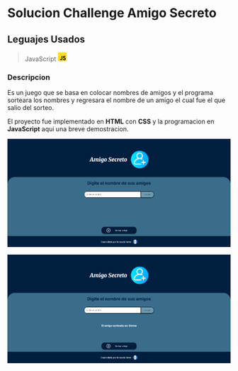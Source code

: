 # Solucion Challenge  Amigo Secreto


## Leguajes Usados

> JavaScript 
	![alt text](/assets/img2.png)

### Descripcion
Es un juego que se basa en colocar nombres de amigos y el  programa sorteara los nombres y regresara el nombre de un amigo el cual fue el que salio del sorteo.

El proyecto fue implementado en **HTML** con **CSS** y la programacion en **JavaScript** aqui una breve demostracion. 

![Juego](/assets/Inicio.png)


![Demostracion](/assets/Ejecucion.png)

